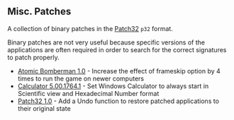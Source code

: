 ## Misc. Patches

A collection of binary patches in the [Patch32](http://www.kaoteq.com/sites/fravia/fravia-acrigs/FRAVIA/patch_1.htm) `p32` format.

Binary patches are not very useful because specific versions of the applications are often required in order to search for the correct signatures to patch properly.

- [Atomic Bomberman 1.0](atomic_bomberman/patch.md) - Increase the effect of frameskip option by 4 times to run the game on newer computers
- [Calculator 5.00.1764.1](calculator/patch.md) - Set Windows Calculator to always start in Scientific view and Hexadecimal Number format
- [Patch32 1.0](patch32/patch.md) - Add a Undo function to restore patched applications to their original state